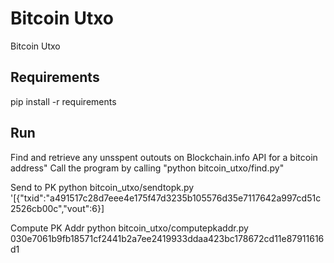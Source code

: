 # Bitcoin Utxo
Bitcoin Utxo


## Requirements
pip install -r requirements



## Run

Find and retrieve any unsspent outouts on Blockchain.info API for a bitcoin address"
Call the program by calling "python bitcoin_utxo/find.py"

Send to PK
python bitcoin_utxo/sendtopk.py '[{"txid":"a491517c28d7eee4e175f47d3235b105576d35e7117642a997cd51c2526cb00c","vout":6}]

Compute PK Addr
python bitcoin_utxo/computepkaddr.py 030e7061b9fb18571cf2441b2a7ee2419933ddaa423bc178672cd11e87911616d1
